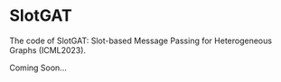 # SlotGAT

The code of SlotGAT: Slot-based Message Passing for Heterogeneous Graphs (ICML2023).

Coming Soon...


